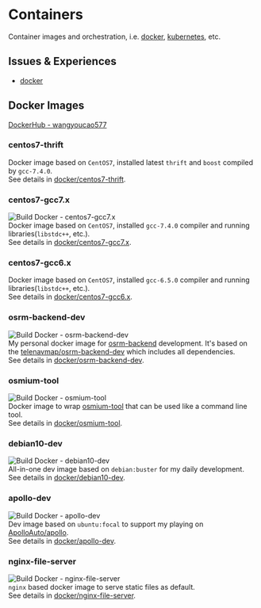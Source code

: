 # Containers
Container images and orchestration, i.e. [docker](https://docs.docker.com/), [kubernetes](https://kubernetes.io/), etc.        

## Issues & Experiences 
- [docker](docker/)


## Docker Images
[DockerHub - wangyoucao577](https://cloud.docker.com/u/wangyoucao577/repository/list)    

### centos7-thrift
Docker image based on `CentOS7`, installed latest `thrift` and `boost` compiled by `gcc-7.4.0`.    
See details in [docker/centos7-thrift](./docker/centos7-thrift/).    

### centos7-gcc7.x
![Build Docker - centos7-gcc7.x](https://github.com/wangyoucao577/containers/workflows/Build%20Docker%20-%20centos7-gcc7.x/badge.svg)    
Docker image based on `CentOS7`, installed `gcc-7.4.0` compiler and running libraries(`libstdc++`, etc.).    
See details in [docker/centos7-gcc7.x](./docker/centos7-gcc7.x/).    

### centos7-gcc6.x
Docker image based on `CentOS7`, installed `gcc-6.5.0` compiler and running libraries(`libstdc++`, etc.).    
See details in [docker/centos7-gcc6.x](./docker/centos7-gcc6.x/).    

### osrm-backend-dev
![Build Docker - osrm-backend-dev](https://github.com/wangyoucao577/containers/workflows/Build%20Docker%20-%20osrm-backend-dev/badge.svg)    
My personal docker image for [osrm-backend](https://github.com/Telenav/osrm-backend) development. It's based on the [telenavmap/osrm-backend-dev](https://github.com/Telenav/osrm-backend/tree/master-telenav/docker-orchestration/osrm-backend-dev) which includes all dependencies.     
See details in [docker/osrm-backend-dev](./docker/osrm-backend-dev/).    

### osmium-tool
![Build Docker - osmium-tool](https://github.com/wangyoucao577/containers/workflows/Build%20Docker%20-%20osmium-tool/badge.svg)      
Docker image to wrap [osmium-tool](https://github.com/osmcode/osmium-tool) that can be used like a command line tool.     
See details in [docker/osmium-tool](./docker/osmium-tool/).    

### debian10-dev
![Build Docker - debian10-dev](https://github.com/wangyoucao577/containers/workflows/Build%20Docker%20-%20debian10-dev/badge.svg)    
All-in-one dev image based on `debian:buster` for my daily development.     
See details in [docker/debian10-dev](./docker/debian10-dev/).      

### apollo-dev
![Build Docker - apollo-dev](https://github.com/wangyoucao577/containers/workflows/Build%20Docker%20-%20apollo-dev/badge.svg)      
Dev image based on `ubuntu:focal` to support my playing on [ApolloAuto/apollo](https://github.com/ApolloAuto/apollo).      
See details in [docker/apollo-dev](./docker/apollo-dev/).      

### nginx-file-server
![Build Docker - nginx-file-server](https://github.com/wangyoucao577/containers/workflows/Build%20Docker%20-%20nginx-file-server/badge.svg)       
`nginx` based docker image to serve static files as default.     
See details in [docker/nginx-file-server](./docker/nginx-file-server/).      
